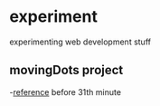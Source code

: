 # experiment
experimenting web development stuff

## movingDots project
-[reference](https://www.youtube.com/watch?v=Yvz_axxWG4Y) before 31th minute
